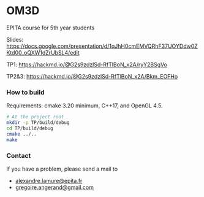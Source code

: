 # OM3D
EPITA course for 5th year students

Slides: https://docs.google.com/presentation/d/1qJhH0cmEMVQRhF37UOYDdw0ZKtd00_oQXW1dZrUbSL4/edit

TP1: https://hackmd.io/@G2s9zdzlSd-RfTlBoN_x2A/ryY2BSgVo

TP2&3: https://hackmd.io/@G2s9zdzlSd-RfTlBoN_x2A/Bkm_EOFHo


### How to build
Requirements: cmake 3.20 minimum, C++17, and OpenGL 4.5.
```bash
# At the project root
mkdir -p TP/build/debug
cd TP/build/debug
cmake ../..
make
```

### Contact
If you have a problem, please send a mail to
- alexandre.lamure@epita.fr
- gregoire.angerand@gmail.com
